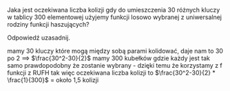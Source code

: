 
Jaka jest oczekiwana liczba kolizji gdy do umieszczenia 30 różnych kluczy w tablicy 300 elementowej użyjemy funkcji losowo wybranej z uniwersalnej rodziny funkcji haszujących?

Odpowiedź uzasadnij.


mamy 30 kluczy które mogą między sobą parami kolidować, daje nam to 30 po 2 ==> $\frac{30^2-30}{2}$
mamy 300 kubełków gdzie każdy jest tak samo prawdopodobny że zostanie wybrany - dzięki temu że korzystamy z f funkcji z RUFH tak więc oczekiwana liczba kolizji to
$\frac{30^2-30}{2} * \frac{1}{300}$ = około 1,5 kolizji
